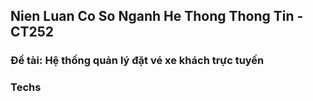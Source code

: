 ## Nien Luan Co So Nganh He Thong Thong Tin - CT252
### Đề tài: Hệ thống quản lý đặt vé xe khách trực tuyến
### Techs